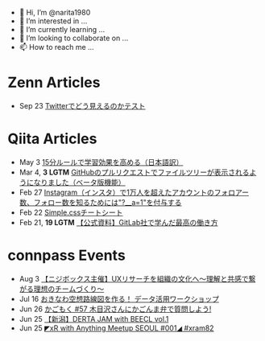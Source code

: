 - 👋 Hi, I’m @narita1980
- 👀 I’m interested in ...
- 🌱 I’m currently learning ...
- 💞️ I’m looking to collaborate on ...
- 📫 How to reach me ...

# Zenn Articles

<!-- profile updater begin: zenn -->
- Sep 23 [Twitterでどう見えるのかテスト](https://zenn.dev/narita1980/articles/cbb21f8d7f785752d6ac)
<!-- profile updater end: zenn -->

# Qiita Articles

<!-- profile updater begin: qiita -->
- May 3 [15分ルールで学習効果を高める（日本語訳）](https://qiita.com/narita1980/items/d0ad5246344fc6e4380f)
- Mar 4, **3 LGTM** [GitHubのプルリクエストでファイルツリーが表示されるようになりました（ベータ版機能）](https://qiita.com/narita1980/items/bee2c5232342a51e0415)
- Feb 27 [Instagram（インスタ）で1万人を超えたアカウントのフォロアー数、フォロー数を知るためには"?__a=1"を付与する](https://qiita.com/narita1980/items/630b7014fa893461b991)
- Feb 22 [Simple.cssチートシート](https://qiita.com/narita1980/items/fd2ccf0e91944aab9fd5)
- Feb 21, **19 LGTM** [【公式資料】GitLab社で学んだ最高の働き方](https://qiita.com/narita1980/items/d7d142c2bb6312cb9ad6)
<!-- profile updater end: qiita -->

# connpass Events

<!-- profile updater begin: connpass -->
- Aug 3 [【ニジボックス主催】UXリサーチを組織の文化へ〜理解と共感で繋がる理想のチームづくり〜](https://nijibox.connpass.com/event/251690/)
- Jul 16 [おきなわ空想路線図を作る！ データ活用ワークショップ](https://ool.connpass.com/event/249130/)
- Jun 26 [かごもく #57 木目沢さんにかごんま弁で質問しよう!](https://kagoben.connpass.com/event/250763/)
- Jun 25 [【新潟】DERTA JAM with BEECL vol.1](https://ddd-ng.connpass.com/event/250664/)
- Jun 25 [◤xR with Anything Meetup SEOUL #001◢ #xram82](https://xram.connpass.com/event/252156/)
<!-- profile updater end: connpass -->

<!---
narita1980/narita1980 is a ✨ special ✨ repository because its `README.md` (this file) appears on your GitHub profile.
You can click the Preview link to take a look at your changes.
--->
